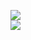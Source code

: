 [![](https://img.shields.io/badge/Made%20With-Github%20Spray-lightgrey.svg?style=for-the-badge&logo=github)](https://github.com/Annihil/github-spray#29380)  
[![](https://i.imgur.com/2DrTn0Z.gif)](https://github.com/Annihil/github-spray)